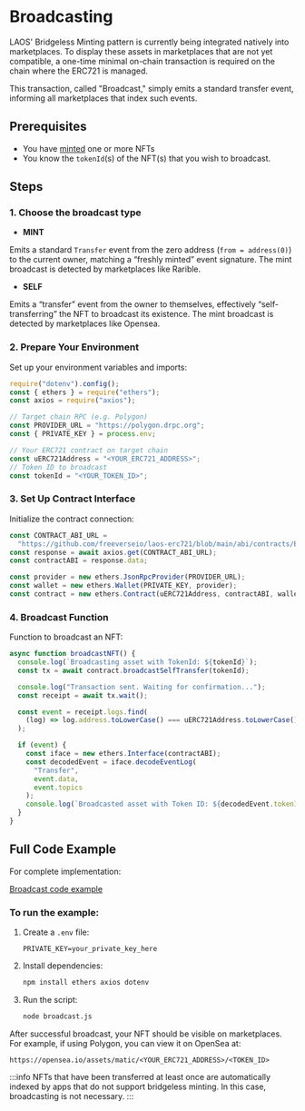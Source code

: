 # Broadcasting

LAOS' Bridgeless Minting pattern is currently being integrated natively into marketplaces. To display these assets in marketplaces that are not yet compatible, a one-time minimal on-chain transaction is required on the chain where the ERC721 is managed.

This transaction, called "Broadcast," simply emits a standard transfer event, informing all marketplaces that index such events.

## Prerequisites

- You have [minted](/guides/how-to-without-api/minting) one or more NFTs
- You know the `tokenId`(s) of the NFT(s) that you wish to broadcast.

## Steps

### 1. Choose the broadcast type

- **MINT**

Emits a standard `Transfer` event from the zero address (`from = address(0)`) to the current owner, matching a “freshly minted” event signature. The mint broadcast is detected by marketplaces like Rarible.

- **SELF**

Emits a “transfer” event from the owner to themselves, effectively “self-transferring” the NFT to broadcast its existence. The mint broadcast is detected by marketplaces like Opensea.

### 2. Prepare Your Environment

Set up your environment variables and imports:

```javascript
require("dotenv").config();
const { ethers } = require("ethers");
const axios = require("axios");

// Target chain RPC (e.g. Polygon)
const PROVIDER_URL = "https://polygon.drpc.org";
const { PRIVATE_KEY } = process.env;

// Your ERC721 contract on target chain
const uERC721Address = "<YOUR_ERC721_ADDRESS>";
// Token ID to broadcast
const tokenId = "<YOUR_TOKEN_ID>";
```

### 3. Set Up Contract Interface

Initialize the contract connection:

```javascript
const CONTRACT_ABI_URL =
  "https://github.com/freeverseio/laos-erc721/blob/main/abi/contracts/ERC721Universal.sol/ERC721Universal.json?raw=true";
const response = await axios.get(CONTRACT_ABI_URL);
const contractABI = response.data;

const provider = new ethers.JsonRpcProvider(PROVIDER_URL);
const wallet = new ethers.Wallet(PRIVATE_KEY, provider);
const contract = new ethers.Contract(uERC721Address, contractABI, wallet);
```

### 4. Broadcast Function

Function to broadcast an NFT:

```javascript
async function broadcastNFT() {
  console.log(`Broadcasting asset with TokenId: ${tokenId}`);
  const tx = await contract.broadcastSelfTransfer(tokenId);

  console.log("Transaction sent. Waiting for confirmation...");
  const receipt = await tx.wait();

  const event = receipt.logs.find(
    (log) => log.address.toLowerCase() === uERC721Address.toLowerCase()
  );

  if (event) {
    const iface = new ethers.Interface(contractABI);
    const decodedEvent = iface.decodeEventLog(
      "Transfer",
      event.data,
      event.topics
    );
    console.log(`Broadcasted asset with Token ID: ${decodedEvent.tokenId}`);
  }
}
```

## Full Code Example

For complete implementation:

[Broadcast code example](https://github.com/freeverseio/laos-examples/blob/main/broadcast.js)

### To run the example:

1. Create a `.env` file:

   ```env
   PRIVATE_KEY=your_private_key_here
   ```

2. Install dependencies:

   ```bash
   npm install ethers axios dotenv
   ```

3. Run the script:

   ```bash
   node broadcast.js
   ```

After successful broadcast, your NFT should be visible on marketplaces. For example, if using Polygon, you can view it on OpenSea at:

```
https://opensea.io/assets/matic/<YOUR_ERC721_ADDRESS>/<TOKEN_ID>
```

:::info
NFTs that have been transferred at least once are automatically indexed by apps that do not support bridgeless minting. In this case, broadcasting is not necessary.
:::
